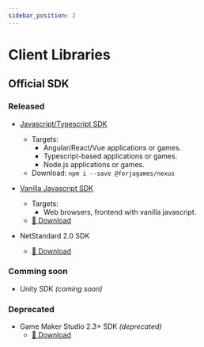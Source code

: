 ```yaml
---
sidebar_position: 2
---
```


# Client Libraries

## Official SDK

### Released
- [Javascript/Typescript SDK](./typescript-sdk/intro)
  - Targets:
    - Angular/React/Vue applications or games.
    - Typescript-based applications or games.
    - Node.js applications or games.
  - Download: `npm i --save @forjagames/nexus`

- [Vanilla Javascript SDK](./javascript-browser-sdk/intro)
  - Targets:
    - Web browsers, frontend with vanilla javascript.
  - [🔗 Download](https://github.com/forjagames/fg-api/tree/main/libs/js-browser) 
- NetStandard 2.0 SDK
  - [🔗 Download](https://github.com/forjagames/fg-api/tree/main/libs/net-standard)

### Comming soon
- Unity SDK _(coming soon)_

### Deprecated
- Game Maker Studio 2.3+ SDK _(deprecated)_
  - [🔗 Download](https://github.com/forjagames/fg-api/tree/main/libs/gms2)
